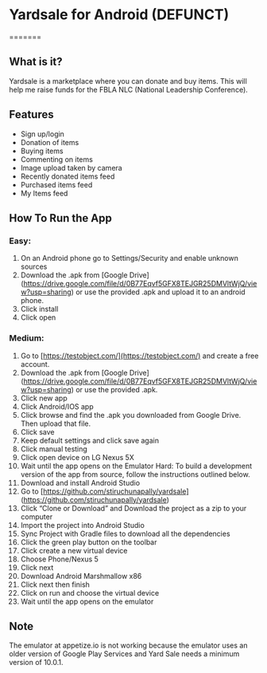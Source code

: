 # Yardsale for Android (DEFUNCT)
=======

## What is it?

Yardsale is a marketplace where you can donate and buy items. This will help me raise funds for the FBLA NLC (National Leadership Conference).

## Features
- Sign up/login
- Donation of items
- Buying items
- Commenting on items
- Image upload taken by camera
- Recently donated items feed
- Purchased items feed
- My Items feed

## How To Run the App
### Easy: 
1.	On an Android phone go to Settings/Security and enable unknown sources
2.	Download the .apk from [Google Drive] (https://drive.google.com/file/d/0B77Eqvf5GFX8TEJGR25DMVltWjQ/view?usp=sharing) or use the provided .apk and upload it to an android phone.
3.	Click install
4.	Click open

### Medium: 
1.	Go to [https://testobject.com/](https://testobject.com/) and create a free account.
2.	Download the .apk from [Google Drive] (https://drive.google.com/file/d/0B77Eqvf5GFX8TEJGR25DMVltWjQ/view?usp=sharing) or use the provided .apk.
3.	Click new app
4.	Click Android/IOS app
5.	Click browse and find the .apk you downloaded from Google Drive. Then upload that file.
6.	Click save
7.	Keep default settings and click save again
8.	Click manual testing
9.	Click open device on LG Nexus 5X
10.	Wait until the app opens on the Emulator
Hard: 
To build a development version of the app from source, follow the instructions outlined below.
11.	Download and install Android Studio
12.	Go to [https://github.com/stiruchunapally/yardsale] (https://github.com/stiruchunapally/yardsale)
13.	Click “Clone or Download” and Download the project as a zip to your computer
14.	Import the project into Android Studio
15.	Sync Project with Gradle files to download all the dependencies
16.	Click the green play button on the toolbar
17.	Click create a new virtual device
18.	Choose Phone/Nexus 5
19.	Click next
20.	Download Android Marshmallow x86
21.	 Click next then finish
22.	Click on run and choose the virtual device
23.	Wait until the app opens on the emulator

## Note
The emulator at appetize.io is not working because the emulator uses an older version of Google Play Services and Yard Sale needs a minimum version of 10.0.1.
